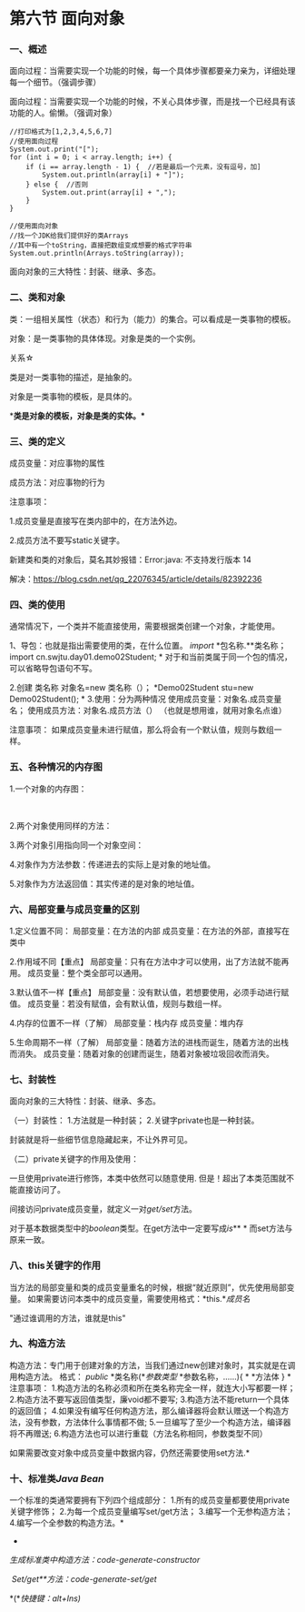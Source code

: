 # 第六节 面向对象

### 一、概述

面向过程：当需要实现一个功能的时候，每一个具体步骤都要亲力亲为，详细处理每一个细节。（强调步骤）

面向过程：当需要实现一个功能的时候，不关心具体步骤，而是找一个已经具有该功能的人。偷懒。（强调对象）

 

```
//打印格式为[1,2,3,4,5,6,7]
//使用面向过程
System.out.print("[");
for (int i = 0; i < array.length; i++) {
    if (i == array.length - 1) {  //若是最后一个元素，没有逗号，加]
        System.out.println(array[i] + "]");
    } else {  //否则
        System.out.print(array[i] + ",");
    }
}
```

 

```
//使用面向对象
//找一个JDK给我们提供好的类Arrays
//其中有一个toString，直接把数组变成想要的格式字符串
System.out.println(Arrays.toString(array));
```

 

面向对象的三大特性：封装、继承、多态。

 

### 二、类和对象

类：一组相关属性（状态）和行为（能力）的集合。可以看成是一类事物的模板。

对象：是一类事物的具体体现。对象是类的一个实例。

 

关系☆

类是对一类事物的描述，是抽象的。

对象是一类事物的模板，是具体的。

***类是对象的模板，对象是类的实体。\***

 

### 三、类的定义

成员变量：对应事物的属性

成员方法：对应事物的行为

 

注意事项：

1.成员变量是直接写在类内部中的，在方法外边。

2.成员方法不要写static关键字。

 

新建类和类的对象后，莫名其妙报错：Error:java: 不支持发行版本 14

解决：https://blog.csdn.net/qq_22076345/article/details/82392236

 

### 四、类的使用

通常情况下，一个类并不能直接使用，需要根据类创建一个对象，才能使用。
 
 1、导包：也就是指出需要使用的类，在什么位置。
 *import* *包名称.**类名称；
 import cn.swjtu.day01.demo02Student;
\* 对于和当前类属于同一个包的情况，可以省略导包语句不写。
 
 2.创建
 类名称 对象名=new 类名称（）；
 *Demo02Student stu=new Demo02Student();
\* 
 3.使用：分为两种情况
 使用成员变量：对象名.成员变量名；
 使用成员方法：对象名.成员方法（）
 （也就是想用谁，就用对象名点谁）

 

注意事项：
 如果成员变量未进行赋值，那么将会有一个默认值，规则与数组一样。

 

### 五、各种情况的内存图

1.一个对象的内存图：

​                               

 

2.两个对象使用同样的方法：

 

 

3.两个对象引用指向同一个对象空间：

 

 

4.对象作为方法参数：传递进去的实际上是对象的地址值。

 

 

5.对象作为方法返回值：其实传递的是对象的地址值。

 

### 六、局部变量与成员变量的区别

 1.定义位置不同：
 局部变量：在方法的内部
 成员变量：在方法的外部，直接写在类中

 2.作用域不同【重点】
 局部变量：只有在方法中才可以使用，出了方法就不能再用。
 成员变量：整个类全部可以通用。

 3.默认值不一样【重点】
 局部变量：没有默认值，若想要使用，必须手动进行赋值。
 成员变量：若没有赋值，会有默认值，规则与数组一样。

 4.内存的位置不一样（了解）
 局部变量：栈内存
 成员变量：堆内存

 5.生命周期不一样（了解）
 局部变量：随着方法的进栈而诞生，随着方法的出栈而消失。
 成员变量：随着对象的创建而诞生，随着对象被垃圾回收而消失。

 

### 七、封装性

面向对象的三大特性：封装、继承、多态。
 
 （一）封装性：
 1.方法就是一种封装；
 2.关键字private也是一种封装。
 
 封装就是将一些细节信息隐藏起来，不让外界可见。

 

（二）private关键字的作用及使用：

一旦使用private进行修饰，本类中依然可以随意使用.
 但是！超出了本类范围就不能直接访问了。
 
 间接访问private成员变量，就定义一对*get/set*方法。

 

对于基本数据类型中的*boolean*类型。在get方法中一定要写成*is***
\* 而set方法与原来一致。

 

### 八、this关键字的作用

当方法的局部变量和类的成员变量重名的时候，根据“就近原则”，优先使用局部变量。
 如果需要访问本类中的成员变量，需要使用格式：*this.**成员名*
 
 "通过谁调用的方法，谁就是this"

 

### 九、构造方法

构造方法：专门用于创建对象的方法，当我们通过new创建对象时，其实就是在调用构造方法。
 格式：
 *public* *类名称(**参数类型* *参数名称，......){
\*  *方法体
 }
\* 
 注意事项：
 1.构造方法的名称必须和所在类名称完全一样，就连大小写都要一样；
 2.构造方法不要写返回值类型，廉void都不要写;
 3.构造方法不能return一个具体的返回值；
 4.如果没有编写任何构造方法，那么编译器将会默认赠送一个构造方法，没有参数，方法体什么事情都不做;
 5.一旦编写了至少一个构造方法，编译器将不再赠送;
 6.构造方法也可以进行重载（方法名称相同，参数类型不同）

 如果需要改变对象中成员变量中数据内容，仍然还需要使用set方法.*



###  十、标准类*Java Bean*

 一个标准的类通常要拥有下列四个组成部分：
 1.所有的成员变量都要使用private关键字修饰；
 2.为每一个成员变量编写set/get方法；
 3.编写一个无参构造方法；
 4.编写一个全参数的构造方法。*

*

*生成标准类中构造方法：code-generate-constructor*

​     *Set/get**方法：code-generate-set/get*

*(**快捷键：alt+Ins)*  